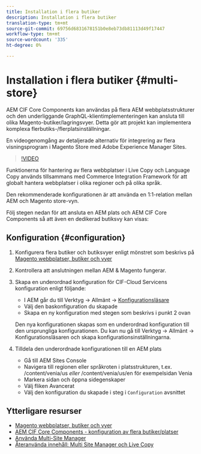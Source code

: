 ```yaml
---
title: Installation i flera butiker
description: Installation i flera butiker
translation-type: tm+mt
source-git-commit: 69756d6831678151b0e8eb73db81113d49f17447
workflow-type: tm+mt
source-wordcount: '335'
ht-degree: 0%

---
```



# Installation i flera butiker {#multi-store}

AEM CIF Core Components kan användas på flera AEM webbplatsstrukturer och den underliggande GraphQL-klientimplementeringen kan ansluta till olika Magento-butiker/lagringsvyer. Detta gör att projekt kan implementera komplexa flerbutiks-/flerplatsinställningar.

En videogenomgång av detaljerade alternativ för integrering av flera visningsprogram i Magento Store med Adobe Experience Manager Sites.

>[!VIDEO](https://video.tv.adobe.com/v/28952/?quality=12)

Funktionerna för hantering av flera webbplatser i Live Copy och Language Copy används tillsammans med Commerce Integration Framework för att globalt hantera webbplatser i olika regioner och på olika språk.

Den rekommenderade konfigurationen är att använda en 1:1-relation mellan AEM och Magento store-vyn.

Följ stegen nedan för att ansluta en AEM plats och AEM CIF Core Components så att även en dedikerad butiksvy kan visas:

## Konfiguration {#configuration}

1. Konfigurera flera butiker och butiksvyer enligt mönstret som beskrivs på [Magento webbplatser, butiker och vyer](https://docs.magento.com/m2/ce/user_guide/stores/websites-stores-views.html)

2. Kontrollera att anslutningen mellan AEM &amp; Magento fungerar.

3. Skapa en underordnad konfiguration för CIF-Cloud Servicens konfiguration enligt följande:

   * I AEM går du till Verktyg -> Allmänt -> [Konfigurationsläsare](/help/implementing/developing/introduction/configurations.md#using-configuration-browser)
   * Välj den baskonfiguration du skapade
   * Skapa en ny konfiguration med stegen som beskrivs i punkt 2 ovan

   Den nya konfigurationen skapas som en underordnad konfiguration till den ursprungliga konfigurationen. Du kan nu gå till Verktyg -> Allmänt -> Konfigurationsläsaren och skapa konfigurationsinställningarna.

4. Tilldela den underordnade konfigurationen till en AEM plats

   * Gå till AEM Sites Console
   * Navigera till regionen eller språkroten i platsstrukturen, t.ex. /content/venia/us _eller_ /content/venia/us/en för exempelsidan Venia
   * Markera sidan och öppna sidegenskaper
   * Välj fliken Avancerat
   * Välj den konfiguration du skapade i steg i `Configuration` avsnittet

## Ytterligare resurser

* [Magento webbplatser, butiker och vyer](https://docs.magento.com/m2/ce/user_guide/stores/websites-stores-views.html)
* [AEM CIF Core Components - konfiguration av flera butiker/platser](https://github.com/adobe/aem-core-cif-components/wiki/configuration#multi-store--site-configuration)
* [Använda Multi-Site Manager](https://docs.adobe.com/content/help/en/experience-manager-learn/sites/translation/multi-site-manager-feature-video-use.html)
* [Återanvända innehåll: Multi Site Manager och Live Copy](https://helpx.adobe.com/experience-manager/6-5/sites/administering/using/msm.html)
